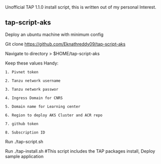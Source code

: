 Unofficial TAP 1.1.0 install script, this is written out of my personal Interest.

## tap-script-aks

Deploy an ubuntu machine with minimum config

Git clone https://github.com/Eknathreddy09/tap-script-aks

Navigate to directory > $HOME/tap-script-aks

Keep these values Handy: 

    1. Pivnet token
    
    2. Tanzu network username
    
    3. Tanzu network passwor
    
    4. Ingress Domain for CNRS
    
    5. Domain name for Learning center
    
    6. Region to deploy AKS Cluster and ACR repo 
    
    7. github token
    
    8. Subscription ID 

Run ./tap-script.sh

Run ./tap-install.sh #This script includes the TAP packages install, Deploy sample application
